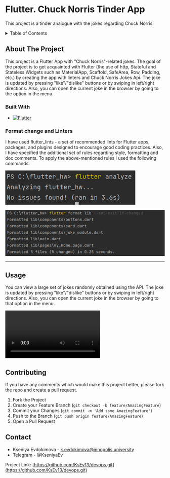 # Flutter. Chuck Norris Tinder App

This project is a tinder analogue with the jokes regarding Chuck Norris.

<!-- TABLE OF CONTENTS -->
<details>
  <summary>Table of Contents</summary>
  <ol>
    <li>
      <a href="#about-the-project">About The Project</a>
    </li>
    <li><a href="#usage">Usage</a></li>
    <li><a href="#contributing">Contributing</a></li>
    <li><a href="#contact">Contact</a></li>
  </ol>
</details>



<!-- ABOUT THE PROJECT -->
## About The Project

This project is a Flutter App with "Chuck Norris"-related jokes.
The goal of the project is to get acquainted with Flutter (the use of http, Stateful and Stateless 
Widgets such as MaterialApp, Scaffold, SafeArea, Row, Padding, etc.) 
by creating the app with linters and Chuck Norris Jokes Api.
The joke is updated by pressing "like"/"dislike" buttons or by swiping in left/right directions.
Also, you can open the current joke in the browser by going to the option in the menu.
</br>

### Built With

* [![Flutter][Flutter.com]][Flutter-url]

### Format change and Linters

I have used flutter_lints - a set of recommended lints for Flutter 
apps, packages, and plugins designed to encourage good coding practices. 
Also, I have specified the additional set of rules regarding style, formatting and doc comments.
To apply the above-mentioned rules I used the following commands:

![Linter](images/linter.png)

![Formatting](images/formatting.png)

---------

<!-- USAGE EXAMPLES -->
## Usage

You can view a large set of jokes randomly obtained using the API.
The joke is updated by pressing "like"/"dislike" buttons or by swiping in left/right directions.
Also, you can open the current joke in the browser by going to that option in the menu.

![App_Screen](images/flutter_demo.mp4)

<!-- CONTRIBUTING -->
## Contributing

If you have any comments which would make this project better,
please fork the repo and create a pull request.

1. Fork the Project
2. Create your Feature Branch (`git checkout -b feature/AmazingFeature`)
3. Commit your Changes (`git commit -m 'Add some AmazingFeature'`)
4. Push to the Branch (`git push origin feature/AmazingFeature`)
5. Open a Pull Request

<!-- CONTACT -->
## Contact

* Kseniya Evdokimova - k.evdokimova@innopolis.university
* Telegram - @KseniyaEv

Project Link: [https://github.com/KsEv13/devops.git](https://github.com/KsEv13/devops.git)

<!-- MARKDOWN LINKS & IMAGES -->
<!-- https://www.markdownguide.org/basic-syntax/#reference-style-links -->

[Flutter.com]: https://img.shields.io/badge/%20-Flutter-blue
[Flutter-url]: https://flutter.dev/
